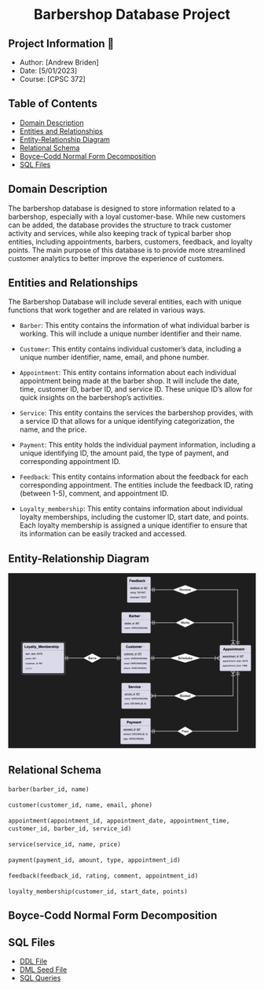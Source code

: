 <h1 align="center">Barbershop Database Project</h1>

## Project Information 👤
* Author: [Andrew Briden]
* Date: [5/01/2023]
* Course: [CPSC 372]

## Table of Contents
* [Domain Description](#domain-description)
* [Entities and Relationships](#entities-and-relationships)
* [Entity-Relationship Diagram](#entity-relationship-diagram)
* [Relational Schema](#relational-schema)
* [Boyce–Codd Normal Form Decomposition](#boyce-codd-normal-form-decomposition)
* [SQL Files](#sql-files)


## Domain Description
The barbershop database is designed to store information related to a barbershop, especially with a loyal customer-base. While new customers can be added, the database provides the structure to track customer activity and services, while also keeping track of typical barber shop entities, including appointments, barbers, customers, feedback, and loyalty points. The main purpose of this database is to provide more streamlined customer analytics to better improve the experience of customers.

## Entities and Relationships
The Barbershop Database will include several entities, each with unique functions that work together and are related in various ways.

* ```Barber```: This entity contains the information of what individual barber is working. This will include a unique number identifier and their name.

* ```Customer```: This entity contains individual customer’s data, including a unique number identifier, name, email, and phone number.

* ```Appointment```: This entity contains information about each individual appointment being made at the barber shop. It will include the date, time, customer ID, barber ID, and service ID. These unique ID’s allow for quick insights on the barbershop’s activities.

* ```Service```: This entity contains the services the barbershop provides, with a service ID that allows for a unique identifying categorization, the name, and the price.

* ```Payment```: This entity holds the individual payment information, including a unique identifying ID, the amount paid, the type of payment, and corresponding appointment ID.
		 	 	 		
* ```Feedback```: This entity contains information about the feedback for each corresponding appointment. The entities include the feedback ID, rating (between 1-5), comment, and appointment ID.

* ```Loyalty_membership```: This entity contains information about individual loyalty memberships, including the customer ID, start date, and points. Each loyalty membership is assigned a unique identifier to ensure that its information can be easily tracked and accessed.


## Entity-Relationship Diagram 
![Entity-Relationship Diagram](https://github.com/andrewbriden/barbershop-database/blob/main/barber-ERModel.png)

## Relational Schema
```
barber(barber_id, name)

customer(customer_id, name, email, phone)

appointment(appointment_id, appointment_date, appointment_time, customer_id, barber_id, service_id)

service(service_id, name, price)

payment(payment_id, amount, type, appointment_id)

feedback(feedback_id, rating, comment, appointment_id)

loyalty_membership(customer_id, start_date, points)
```
## Boyce-Codd Normal Form Decomposition

## SQL Files
* [DDL File](https://github.com/andrewbriden/barbershop-database/blob/main/barber-ddl.sql)
* [DML Seed File](https://github.com/andrewbriden/barbershop-database/blob/main/barber-dml.sql)
* [SQL Queries](https://github.com/andrewbriden/barbershop-database/blob/main/barber_queries.sql)



